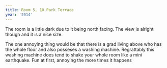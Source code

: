 ```yaml
---
title: Room 5, 10 Park Terrace
year: '2014'
---
```


The room is a little dark due to it being north facing. The view is alright though and it is a nice size.

The one annoying thing would be that there is a grad living above who has the whole floor and also posseses a washing machine. Regrattably this washing machine does tend to shake your whole room like a mini earthquake. Fun at first, annoying the more times it happens